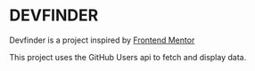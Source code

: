 # DEVFINDER

Devfinder is a project inspired by [Frontend Mentor](https://www.frontendmentor.io/challenges/github-user-search-app-Q09YOgaH6)

This project uses the GitHub Users api to fetch and display data.

